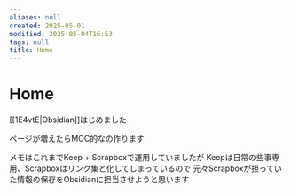 ```yaml
---
aliases: null
created: 2025-05-01
modified: 2025-05-04T16:53
tags: null
title: Home
---
```


# Home

[[1E4vtE|Obsidian]]はじめました

ページが増えたらMOC的なの作ります

メモはこれまでKeep + Scrapboxで運用していましたが
Keepは日常の些事専用、Scrapboxはリンク集と化してしまっているので
元々Scrapboxが担っていた情報の保存をObsidianに担当させようと思います